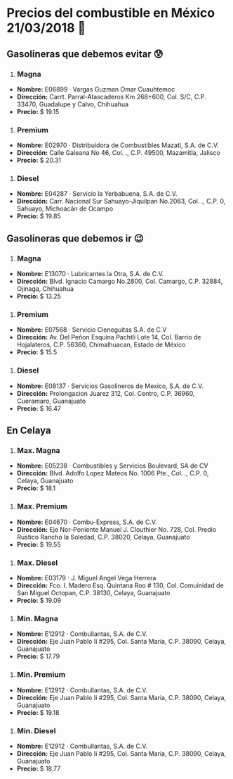 # Precios del combustible en México 21/03/2018 :car:

## Gasolineras que debemos evitar :cold_sweat:
1. ### Magna
  * **Nombre:** E06899 · Vargas Guzman Omar Cuauhtemoc
  * **Dirección:** Carrt. Parral-Atascaderos Km 268+600, Col. S/C, C.P. 33470, Guadalupe y Calvo, Chihuahua
  * **Precio:** $ 19.15

1. ### Premium
  * **Nombre:** E02970 · Distribuidora de Combustibles Mazatl, S.A. de C.V.
  * **Dirección:** Calle Galeana No 46, Col. ., C.P. 49500, Mazamitla, Jalisco
  * **Precio:** $ 20.31

1. ### Diesel
  * **Nombre:** E04287 · Servicio la Yerbabuena, S.A. de C.V.
  * **Dirección:** Carr. Nacional Sur Sahuayo-Jiquilpan No.2063, Col. ., C.P. 0, Sahuayo, Michoacán de Ocampo
  * **Precio:** $ 19.85


## Gasolineras que debemos ir :wink:
1. ### Magna
  * **Nombre:** E13070 · Lubricantes la Otra, S.A. de C.V.
  * **Dirección:** Blvd. Ignacio Camargo No.2800, Col. Camargo, C.P. 32884, Ojinaga, Chihuahua
  * **Precio:** $ 13.25

1. ### Premium
  * **Nombre:** E07568 · Servicio Cieneguitas S.A. de C.V
  * **Dirección:** Av. Del Peñon Esquina Pachtli Lote 14, Col. Barrio de Hojalateros, C.P. 56360, Chimalhuacan, Estado de México
  * **Precio:** $ 15.5

1. ### Diesel
  * **Nombre:** E08137 · Servicios Gasolineros de Mexico, S.A. de C.V.
  * **Dirección:** Prolongacion Juarez 312, Col. Centro, C.P. 36960, Cueramaro, Guanajuato
  * **Precio:** $ 16.47


## En Celaya
1. ### Max. Magna
  * **Nombre:** E05238 · Combustibles y Servicios Boulevard, SA de CV                                                                            
  * **Dirección:** Blvd. Adolfo Lopez Mateos No. 1006 Pte., Col. ., C.P. 0, Celaya, Guanajuato
  * **Precio:** $ 18.1

1. ### Max. Premium
  * **Nombre:** E04670 · Combu-Express, S.A. de C.V.
  * **Dirección:** Eje Nor-Poniente Manuel J. Clouthier No. 728, Col. Predio Rustico Rancho la Soledad, C.P. 38020, Celaya, Guanajuato
  * **Precio:** $ 19.55

1. ### Max. Diesel
  * **Nombre:** E03179 · J. Miguel Angel Vega Herrera
  * **Dirección:** Fco. I. Madero Esq. Quintana Roo # 130, Col. Comuinidad de San Miguel Octopan, C.P. 38130, Celaya, Guanajuato
  * **Precio:** $ 19.09

1. ### Min. Magna
  * **Nombre:** E12912 · Combullantas, S.A. de C.V.
  * **Dirección:** Eje Juan Pablo Ii #295, Col. Santa Maria, C.P. 38090, Celaya, Guanajuato
  * **Precio:** $ 17.79

1. ### Min. Premium
  * **Nombre:** E12912 · Combullantas, S.A. de C.V.
  * **Dirección:** Eje Juan Pablo Ii #295, Col. Santa Maria, C.P. 38090, Celaya, Guanajuato
  * **Precio:** $ 19.18

1. ### Min. Diesel
  * **Nombre:** E12912 · Combullantas, S.A. de C.V.
  * **Dirección:** Eje Juan Pablo Ii #295, Col. Santa Maria, C.P. 38090, Celaya, Guanajuato
  * **Precio:** $ 18.77
